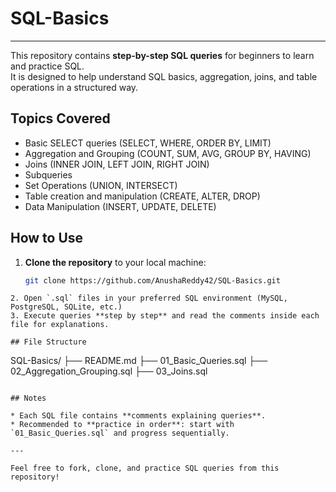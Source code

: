 # SQL-Basics

---

This repository contains **step-by-step SQL queries** for beginners to learn and practice SQL.  
It is designed to help understand SQL basics, aggregation, joins, and table operations in a structured way.

## Topics Covered

- Basic SELECT queries (SELECT, WHERE, ORDER BY, LIMIT)  
- Aggregation and Grouping (COUNT, SUM, AVG, GROUP BY, HAVING)  
- Joins (INNER JOIN, LEFT JOIN, RIGHT JOIN)  
- Subqueries  
- Set Operations (UNION, INTERSECT)  
- Table creation and manipulation (CREATE, ALTER, DROP)  
- Data Manipulation (INSERT, UPDATE, DELETE)

## How to Use

1. **Clone the repository** to your local machine:
   ```bash
   git clone https://github.com/AnushaReddy42/SQL-Basics.git
```
2. Open `.sql` files in your preferred SQL environment (MySQL, PostgreSQL, SQLite, etc.)
3. Execute queries **step by step** and read the comments inside each file for explanations.

## File Structure

```
SQL-Basics/
├── README.md
├── 01_Basic_Queries.sql
├── 02_Aggregation_Grouping.sql
├── 03_Joins.sql
```

## Notes

* Each SQL file contains **comments explaining queries**.
* Recommended to **practice in order**: start with `01_Basic_Queries.sql` and progress sequentially.

---

Feel free to fork, clone, and practice SQL queries from this repository!

